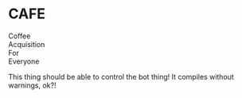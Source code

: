 # CAFE
Coffee  
Acquisition  
For  
Everyone  

This thing should be able to control the bot thing!
It compiles without warnings, ok?!
